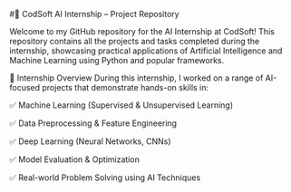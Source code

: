 #🤖 CodSoft AI Internship – Project Repository

Welcome to my GitHub repository for the AI Internship at CodSoft!
This repository contains all the projects and tasks completed during the internship, showcasing practical applications of Artificial Intelligence and Machine Learning using Python and popular frameworks.

🧠 Internship Overview
During this internship, I worked on a range of AI-focused projects that demonstrate hands-on skills in:

✅ Machine Learning (Supervised & Unsupervised Learning)

✅ Data Preprocessing & Feature Engineering

✅ Deep Learning (Neural Networks, CNNs)

✅ Model Evaluation & Optimization

✅ Real-world Problem Solving using AI Techniques
